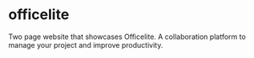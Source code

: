 # officelite
Two page website that showcases Officelite. A collaboration platform to manage your project and improve productivity.

